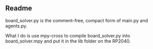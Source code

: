 ## Readme

board_solver.py is the comment-free, compact form of main.py and agents.py.

What I do is use mpy-cross to compile board_solver.py into board_solver.mpy
and put it in the lib folder on the RP2040.






